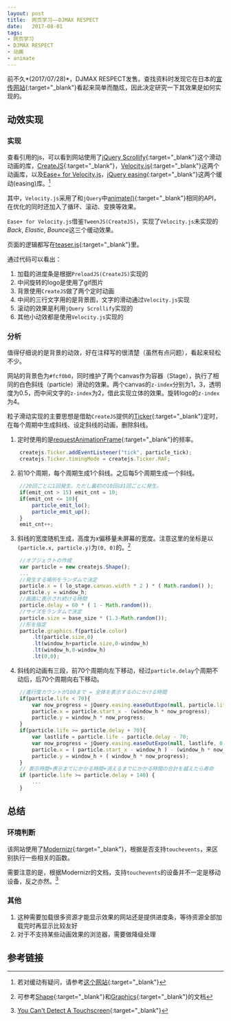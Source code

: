 ```yaml
---
layout: post
title:  网页学习——DJMAX RESPECT
date:   2017-08-01
tags:
- 网页学习
- DJMAX RESPECT
- 动画
- animate
---
```


前不久*(2017/07/28)*，DJMAX RESPECT发售。查找资料时发现它在日本的[宣传网站](http://www.arcsystemworks.jp/djmax_respect/){:target="_blank"}看起来简单而酷炫，因此决定研究一下其效果是如何实现的。

## 动效实现

### 实现

查看引用的js，可以看到网站使用了[jQuery Scrollify](https://projects.lukehaas.me/scrollify/){:target="_blank"}这个滑动动画的库，[CreateJS](http://www.createjs.com/){:target="_blank"}，[Velocity.js](http://velocityjs.org/){:target="_blank"}这两个动画库，以及[Ease+ for Velocity.js](https://github.com/yuichiroharai/easeplus-velocity)，[jQuery easing](http://gsgd.co.uk/sandbox/jquery/easing/){:target="_blank"}这两个缓动(easing)库。[^1]

其中，`Velocity.js`采用了和`jQuery`中[animate()](http://api.jquery.com/animate/){:target="_blank"}相同的API，在优化的同时还加入了循环、滚动、变换等效果。

`Ease+ for Velocity.js`借鉴`TweenJS(CreateJS)`，实现了`Velocity.js`未实现的*Back*, *Elastic*, *Bounce*这三个缓动效果。

页面的逻辑都写在[teaser.js](http://www.arcsystemworks.jp/djmax_respect/js/teaser.js){:target="_blank"}里。

通过代码可以看出：
1. 加载的进度条是根据`PreloadJS(CreateJS)`实现的
2. 中间旋转的logo是使用了gif图片
3. 背景使用`CreateJS`做了两个定时动画
4. 中间的三行文字用的是背景图，文字的滑动通过`Velocity.js`实现
5. 滚动的效果是利用`jQuery Scrollify`实现的
6. 其他小动效都是使用`Velocity.js`实现的

### 分析

值得仔细说的是背景的动效，好在注释写的很清楚（虽然有点问题），看起来轻松不少。

网站的背景色为`#fcf0b0`，同时维护了两个canvas作为容器（Stage），执行了相同的白色斜线（particle）滑动的效果。两个canvas的`z-index`分别为1，3，透明度为0.5，而中间文字的`z-index`为2，借此实现立体的效果。旋转logo的`z-index`为4。

粒子滑动实现的主要思想是借助`CreateJS`提供的[Ticker](http://www.createjs.com/docs/easeljs/classes/Ticker.html){:target="_blank"}定时，在每个周期中生成斜线、设定斜线的动画，删除斜线。

1. 定时使用的是[requestAnimationFrame](https://developer.mozilla.org/en-US/docs/Web/API/window/requestAnimationFrame){:target="_blank"}的频率。
> 
```javascript
    createjs.Ticker.addEventListener("tick", particle_tick);
	createjs.Ticker.timingMode = createjs.Ticker.RAF;
```

2. 前10个周期，每个周期生成1个斜线。之后每5个周期生成一个斜线。<span></span>
>
```javascript
    //20回ごとに1回発生。ただし最初の10回は1回ごとに発生。
    if(emit_cnt > 15) emit_cnt = 10;
    if(emit_cnt <= 10){
        particle_emit_lo();
        particle_emit_up();
    }
    emit_cnt++;
```

3. 斜线的宽度随机生成，高度为x偏移量未屏幕的宽度。注意这里的坐标是以`(particle.x, particle.y)`为`(0, 0)`的。[^2]
>
```javascript
    //オブジェクトの作成
	var particle = new createjs.Shape();
    ...
    //発生する場所をランダムで決定
	particle.x = ( lo_stage.canvas.width * 2 ) * ( Math.random() );
	particle.y = window_h;
	//画面に表示され続ける時間
	particle.delay = 60 * ( 1 - Math.random());
    //サイズをランダムで決定
    particle.size = base_size * (1.3-Math.random());
    //形を指定
    particle.graphics.f(particle.color)
        .lt(particle.size,0)
        .lt(window_h+particle.size,0-window_h)
        .lt(window_h,0-window_h)
        .lt(0,0);
```

4. 斜线的动画有三段，前70个周期向左下移动，经过`particle.delay`个周期不动后，后70个周期向右下移动。
>
```javascript
    //進行度カウントが100まで = 全体を表示するのにかける時間
	if(particle.life < 70){
		var now_progress = jQuery.easing.easeOutExpo(null, particle.life, 0, 1, 69);
		particle.x = particle.start_x - (window_h * now_progress);
		particle.y = window_h * now_progress;
    }
	if(particle.life >= particle.delay + 70){
		var lastlife = particle.life - particle.delay - 70;
		var now_progress = jQuery.easing.easeOutExpo(null, lastlife, 0, 1, 69);
		particle.x = ( particle.start_x - window_h ) - (window_h * now_progress);
		particle.y = window_h + ( window_h * now_progress);
	}
    // 表示時間+表示までにかかる時間+消えるまでにかかる時間の合計を越えたら寿命
    if (particle.life >= particle.delay + 140) {
		...
	}
```

## 总结

### 环境判断

该网站使用了[Modernizr](https://modernizr.com/){:target="_blank"}，根据是否支持`touchevents`，来区别执行一些相关的函数。

需要注意的是，根据Modernizr的文档，支持`touchevents`的设备并不一定是移动设备，反之亦然。[^3]

### 其他

1. 这种需要加载很多资源才能显示效果的网站还是提供进度条，等待资源全部加载完时再显示比较友好
2. 对于不支持某些动画效果的浏览器，需要做降级处理

## 参考链接

[^1]: 若对缓动有疑问，请参考[这个网站](http://easings.net/){:target="_blank"}
[^2]: 可参考[Shape](http://www.createjs.com/docs/easeljs/classes/Shape.html){:target="_blank"}和[Graphics](http://www.createjs.com/docs/easeljs/classes/Graphics.html){:target="_blank"}的文档
[^3]: [You Can't Detect A Touchscreen](http://www.stucox.com/blog/you-cant-detect-a-touchscreen/){:target="_blank"}